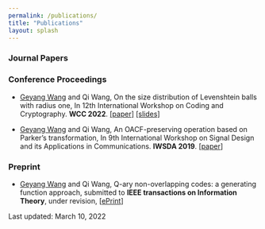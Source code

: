 ```yaml
---
permalink: /publications/
title: "Publications"
layout: splash
---
```


### Journal Papers

### Conference Proceedings

- <u>Geyang Wang</u> and Qi Wang, On the size distribution of Levenshtein balls with radius one, In 12th International Workshop on Coding and Cryptography. **WCC 2022**. [[paper]](https://www.wcc2022.uni-rostock.de/storages/uni-rostock/Tagungen/WCC2022/Papers/WCC_2022_paper_55.pdf) [[slides]](baseurl/assets/slides/WCC2022_slides.pdf)

- <u>Geyang Wang</u> and Qi Wang, An OACF-preserving operation based on Parker’s transformation, In 9th International Workshop on Signal Design and its Applications in Communications. **IWSDA 2019**. [[paper](https://arxiv.org/abs/2004.03799)]


### Preprint

- <u>Geyang Wang</u> and Qi Wang, Q-ary non-overlapping codes: a generating function approach, submitted to **IEEE transactions on Information Theory**, under revision, [[ePrint](https://arxiv.org/abs/2108.06934)]



Last updated: March 10, 2022
<!-- Last updated: {{ site.time | date: '%B %d, %Y' }} -->